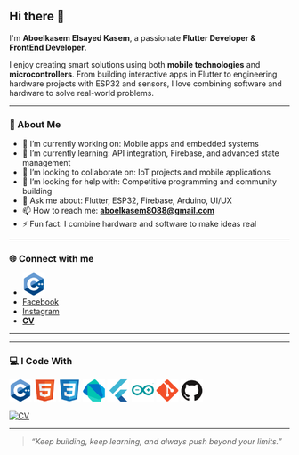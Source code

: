 ## Hi there 👋

I'm **Aboelkasem Elsayed Kasem**, a passionate **Flutter Developer & FrontEnd Developer**.

I enjoy creating smart solutions using both **mobile technologies** and **microcontrollers**. From building interactive apps in Flutter to engineering hardware projects with ESP32 and sensors, I love combining software and hardware to solve real-world problems.

---

### 🚀 About Me

- 🔭 I’m currently working on: Mobile apps and embedded systems
- 🌱 I’m currently learning: API integration, Firebase, and advanced state management
- 👯 I’m looking to collaborate on: IoT projects and mobile applications
- 🤔 I’m looking for help with: Competitive programming and community building
- 💬 Ask me about: Flutter, ESP32, Firebase, Arduino, UI/UX
- 📫 How to reach me: **[aboelkasem8088@gmail.com](mailto:aboelkasem8088@gmail.com)**
- ⚡ Fun fact: I combine hardware and software to make ideas real

---

### 🌐 Connect with me

- [<img src="https://github.com/devicons/devicon/blob/master/icons/cplusplus/cplusplus-original.svg" alt="C++" width="40" height="40"/>](https://www.linkedin.com/in/a-e-kasem/)
- [Facebook](https://www.facebook.com/aboelkasem.elsayed)
- [Instagram](https://www.instagram.com/a_e_kasem/)
- **[CV](https://drive.google.com/drive/u/0/folders/1mqiUCEd-f6ACwMLuTdPOuxxt4TIlwSs_)**

---

---

### 💻 I Code With

<p align="left">
  <img src="https://github.com/devicons/devicon/blob/master/icons/cplusplus/cplusplus-original.svg" alt="C++" width="40" height="40"/>
  <img src="https://raw.githubusercontent.com/devicons/devicon/master/icons/html5/html5-original.svg" alt="HTML5" width="40" height="40"/>
  <img src="https://raw.githubusercontent.com/devicons/devicon/master/icons/css3/css3-original.svg" alt="CSS3" width="40" height="40"/>
  <img src="https://github.com/devicons/devicon/blob/master/icons/dart/dart-original.svg" alt="Dart" width="40" height="40"/>
  <img src="https://github.com/devicons/devicon/blob/master/icons/flutter/flutter-original.svg" alt="Flutter" width="40" height="40"/>
  <img src="https://github.com/devicons/devicon/blob/master/icons/arduino/arduino-original.svg" alt="Arduino" width="40" height="40"/>
  <img src="https://github.com/devicons/devicon/blob/master/icons/git/git-original.svg" alt="Git" width="40" height="40"/>
  <img src="https://github.com/devicons/devicon/blob/master/icons/github/github-original.svg" alt="GitHub" width="40" height="40"/>
</p>

[![CV](https://img.shields.io/badge/-MY%20Curriculum%20Vitae-purple?style=flat&logo=readthedocs&logoColor=white)](https://drive.google.com/file/d/1jFRWDDc5p0PIyryCJugQTEFxyym3AhTI/view?usp=sharing)

---

> _“Keep building, keep learning, and always push beyond your limits.”_

